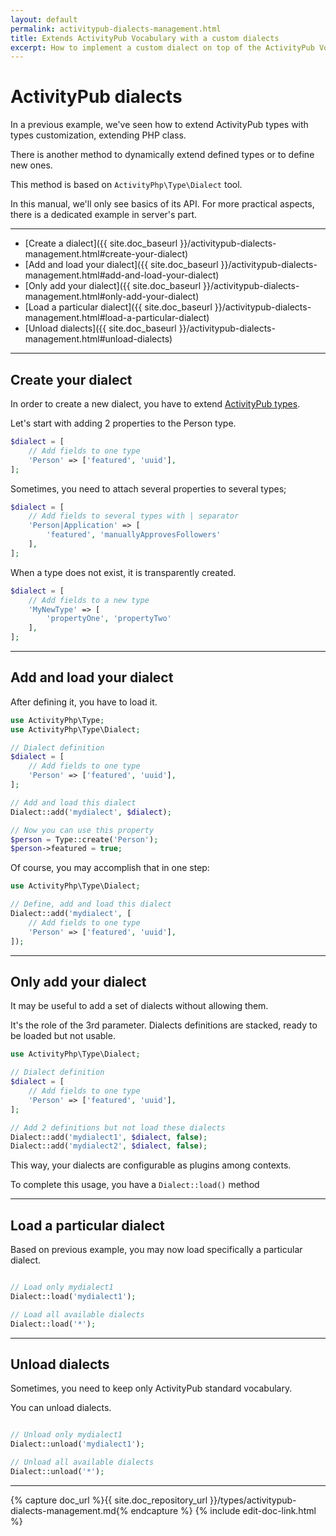 ```yaml
---
layout: default
permalink: activitypub-dialects-management.html
title: Extends ActivityPub Vocabulary with a custom dialects
excerpt: How to implement a custom dialect on top of the ActivityPub Vocabulary in PHP.
---
```


ActivityPub dialects
====================

In a previous example, we've seen how to extend ActivityPub types with
types customization, extending PHP class. 

There is another method to dynamically extend defined types or to define
new ones.

This method is based on `ActivityPhp\Type\Dialect` tool.

In this manual, we'll only see basics of its API. For more practical 
aspects, there is a dedicated example in server's part.

________________________________________________________________________


- [Create a dialect]({{ site.doc_baseurl }}/activitypub-dialects-management.html#create-your-dialect)
- [Add and load your dialect]({{ site.doc_baseurl }}/activitypub-dialects-management.html#add-and-load-your-dialect)
- [Only add your dialect]({{ site.doc_baseurl }}/activitypub-dialects-management.html#only-add-your-dialect)
- [Load a particular dialect]({{ site.doc_baseurl }}/activitypub-dialects-management.html#load-a-particular-dialect)
- [Unload dialects]({{ site.doc_baseurl }}/activitypub-dialects-management.html#unload-dialects)

________________________________________________________________________

Create your dialect
-------------------

In order to create a new dialect, you have to extend 
[ActivityPub types](activitystreams-types.html).

Let's start with adding 2 properties to the Person type.

```php
$dialect = [
    // Add fields to one type
    'Person' => ['featured', 'uuid'],
];
```

Sometimes, you need to attach several properties to several types;

```php
$dialect = [
    // Add fields to several types with | separator
    'Person|Application' => [
        'featured', 'manuallyApprovesFollowers'
    ],
];
```

When a type does not exist, it is transparently created.

```php
$dialect = [
    // Add fields to a new type
    'MyNewType' => [
        'propertyOne', 'propertyTwo'
    ],
];
```

________________________________________________________________________

Add and load your dialect
-------------------------

After defining it, you have to load it.

```php
use ActivityPhp\Type;
use ActivityPhp\Type\Dialect;

// Dialect definition
$dialect = [
    // Add fields to one type
    'Person' => ['featured', 'uuid'],
];

// Add and load this dialect
Dialect::add('mydialect', $dialect);

// Now you can use this property
$person = Type::create('Person');
$person->featured = true;

```

Of course, you may accomplish that in one step:

```php
use ActivityPhp\Type\Dialect;

// Define, add and load this dialect
Dialect::add('mydialect', [
    // Add fields to one type
    'Person' => ['featured', 'uuid'],
]);

```

________________________________________________________________________

Only add your dialect
---------------------

It may be useful to add a set of dialects without allowing them.

It's the role of the 3rd parameter. Dialects definitions are stacked,
ready to be loaded but not usable.

```php
use ActivityPhp\Type\Dialect;

// Dialect definition
$dialect = [
    // Add fields to one type
    'Person' => ['featured', 'uuid'],
];

// Add 2 definitions but not load these dialects
Dialect::add('mydialect1', $dialect, false);
Dialect::add('mydialect2', $dialect, false);

```

This way, your dialects are configurable as plugins among contexts.

To complete this usage, you have a `Dialect::load()` method

________________________________________________________________________

Load a particular dialect
-------------------------

Based on previous example, you may now load specifically a particular 
dialect.

```php

// Load only mydialect1
Dialect::load('mydialect1');

// Load all available dialects
Dialect::load('*');

```
________________________________________________________________________

Unload dialects
---------------

Sometimes, you need to keep only ActivityPub standard vocabulary.

You can unload dialects.

```php

// Unload only mydialect1
Dialect::unload('mydialect1');

// Unload all available dialects
Dialect::unload('*');

```

________________________________________________________________________


{% capture doc_url %}{{ site.doc_repository_url }}/types/activitypub-dialects-management.md{% endcapture %}
{% include edit-doc-link.html %}
